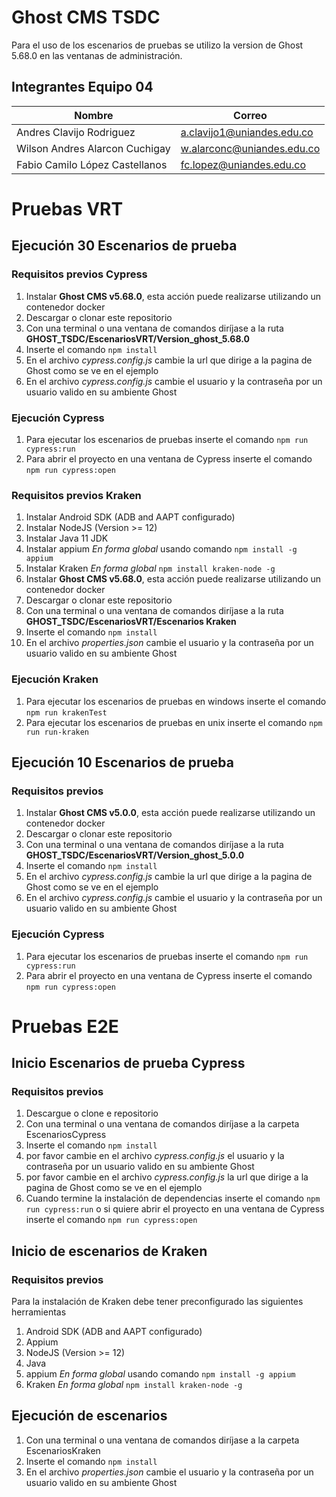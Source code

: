 # Ghost CMS TSDC

Para el uso de los escenarios de pruebas se utilizo la version de Ghost 5.68.0 en las ventanas de administración.

## Integrantes Equipo 04
|Nombre|Correo|
|-|-|
|Andres Clavijo Rodriguez|a.clavijo1@uniandes.edu.co|
|Wilson Andres Alarcon Cuchigay|w.alarconc@uniandes.edu.co|
|Fabio Camilo López Castellanos|fc.lopez@uniandes.edu.co|

# Pruebas VRT

## Ejecución 30 Escenarios de prueba

### Requisitos previos Cypress
1. Instalar **Ghost CMS v5.68.0**, esta acción puede realizarse utilizando un contenedor docker
2. Descargar o clonar este repositorio
3. Con una terminal o una ventana de comandos diríjase a la ruta  **GHOST_TSDC/EscenariosVRT/Version_ghost_5.68.0**
4. Inserte el comando `npm install`
5. En el archivo *cypress.config.js* cambie la url que dirige a la pagina de Ghost como se ve en el ejemplo
6. En el archivo *cypress.config.js* cambie el usuario y la contraseña por un usuario valido en su ambiente Ghost

### Ejecución Cypress
1. Para ejecutar los escenarios de pruebas inserte el comando `npm run cypress:run`
2. Para abrir el proyecto en una ventana de Cypress inserte el comando `npm run cypress:open`

### Requisitos previos Kraken
1. Instalar Android SDK (ADB and AAPT configurado)
3. Instalar NodeJS (Version >= 12)
4. Instalar Java 11 JDK
5. Instalar appium *En forma global* usando comando `npm install -g appium`
6. Instalar Kraken *En forma global* `npm install kraken-node -g`
7. Instalar **Ghost CMS v5.68.0**, esta acción puede realizarse utilizando un contenedor docker
8. Descargar o clonar este repositorio
9. Con una terminal o una ventana de comandos diríjase a la ruta  **GHOST_TSDC/EscenariosVRT/Escenarios Kraken**
10. Inserte el comando `npm install`
11. En el archivo *properties.json* cambie el usuario y la contraseña por un usuario valido en su ambiente Ghost

### Ejecución Kraken
1. Para ejecutar los escenarios de pruebas en windows inserte el comando `npm run krakenTest`
2. Para ejecutar los escenarios de pruebas en unix inserte el comando `npm run run-kraken`


## Ejecución 10 Escenarios de prueba

### Requisitos previos
1. Instalar **Ghost CMS v5.0.0**, esta acción puede realizarse utilizando un contenedor docker
2. Descargar o clonar este repositorio
3. Con una terminal o una ventana de comandos diríjase a la ruta  **GHOST_TSDC/EscenariosVRT/Version_ghost_5.0.0**
4. Inserte el comando `npm install`
5. En el archivo *cypress.config.js* cambie la url que dirige a la pagina de Ghost como se ve en el ejemplo
6. En el archivo *cypress.config.js* cambie el usuario y la contraseña por un usuario valido en su ambiente Ghost

### Ejecución Cypress
1. Para ejecutar los escenarios de pruebas inserte el comando `npm run cypress:run`
2. Para abrir el proyecto en una ventana de Cypress inserte el comando `npm run cypress:open`


# Pruebas E2E

## Inicio Escenarios de prueba Cypress

### Requisitos previos 

1. Descargue o clone e repositorio
2. Con una terminal o una ventana de comandos diríjase a la carpeta EscenariosCypress
3. Inserte el comando `npm install`
4. por favor cambie en el archivo *cypress.config.js* el usuario y la contraseña por un usuario valido en su ambiente Ghost
5. por favor cambie en el archivo *cypress.config.js* la url que dirige a la pagina de Ghost como se ve en el ejemplo
6. Cuando termine la instalación de dependencias inserte el comando `npm run cypress:run` o si quiere abrir el proyecto en una ventana de Cypress inserte el comando `npm run cypress:open`

## Inicio de escenarios de Kraken

### Requisitos previos

Para la instalación de Kraken debe tener preconfigurado las siguientes herramientas

1. Android SDK (ADB and AAPT configurado)
2. Appium
3. NodeJS (Version >= 12)
4. Java
5. appium *En forma global* usando comando `npm install -g appium`
6. Kraken *En forma global* `npm install kraken-node -g`

## Ejecución de escenarios

1. Con una terminal o una ventana de comandos diríjase a la carpeta EscenariosKraken
2. Inserte el comando `npm install`
3. En el archivo *properties.json* cambie el usuario y la contraseña por un usuario valido en su ambiente Ghost
